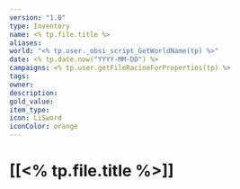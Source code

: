 ```yaml
---
version: "1.0"
type: Inventory
name: <% tp.file.title %>
aliases:
world: "<% tp.user._obsi_script_GetWorldName(tp) %>"
date: <% tp.date.now("YYYY-MM-DD") %>
campaigns: <% tp.user.getFileRacineForProperties(tp) %>
tags:
owner:
description:
gold_value:
item_type:
icon: LiSword
iconColor: orange
---
```

# [[<% tp.file.title %>]]
